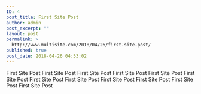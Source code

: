 ```yaml
---
ID: 4
post_title: First Site Post
author: admin
post_excerpt: ""
layout: post
permalink: >
  http://www.multisite.com/2018/04/26/first-site-post/
published: true
post_date: 2018-04-26 04:53:02
---
```

First Site Post First Site Post First Site Post First Site Post First Site Post First Site Post First Site Post First Site Post First Site Post First Site Post First Site Post First Site Post